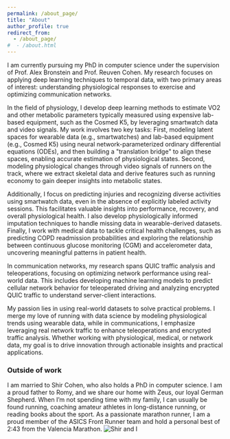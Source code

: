 ```yaml
---
permalink: /about_page/
title: "About"
author_profile: true
redirect_from: 
  - /about_page/
#  - /about.html
---
```


I am currently pursuing my PhD in computer science under the supervision of Prof. Alex Bronstein and Prof. Reuven Cohen. My research focuses on applying deep learning techniques to temporal data, with two primary areas of interest: understanding physiological responses to exercise and optimizing communication networks.

In the field of physiology, I develop deep learning methods to estimate VO2 and other metabolic parameters typically measured using expensive lab-based equipment, such as the Cosmed K5, by leveraging smartwatch data and video signals. My work involves two key tasks: First, modeling latent spaces for wearable data (e.g., smartwatches) and lab-based equipment (e.g., Cosmed K5) using neural network-parameterized ordinary differential equations (ODEs), and then building a "translation bridge" to align these spaces, enabling accurate estimation of physiological states. Second, modeling physiological changes through video signals of runners on the track, where we extract skeletal data and derive features such as running economy to gain deeper insights into metabolic states.

Additionally, I focus on predicting injuries and recognizing diverse activities using smartwatch data, even in the absence of explicitly labeled activity sessions. This facilitates valuable insights into performance, recovery, and overall physiological health. I also develop physiologically informed imputation techniques to handle missing data in wearable-derived datasets.
Finally, I work with medical data to tackle critical health challenges, such as predicting COPD readmission probabilities and exploring the relationship between continuous glucose monitoring (CGM) and accelerometer data, uncovering meaningful patterns in patient health.

In communication networks, my research spans QUIC traffic analysis and teleoperations, focusing on optimizing network performance using real-world data. This includes developing machine learning models to predict cellular network behavior for teleoperated driving and analyzing encrypted QUIC traffic to understand server-client interactions.

My passion lies in using real-world datasets to solve practical problems. I merge my love of running with data science by modeling physiological trends using wearable data, while in communications, I emphasize leveraging real network traffic to enhance teleoperations and encrypted traffic analysis. Whether working with physiological, medical, or network data, my goal is to drive innovation through actionable insights and practical applications.

### Outside of work

I am married to Shir Cohen, who also holds a PhD in computer science. I am a proud father to Romy, and we share our home with Zeus, our loyal German Shepherd. When I’m not spending time with my family, I can usually be found running, coaching amateur athletes in long-distance running, or reading books about the sport. As a passionate marathon runner, I am a proud member of the ASICS Front Runner team and hold a personal best of 2:43 from the Valencia Marathon.
![Shir and I](https://www.barakgahtan.com/images/wedding.jpg)
